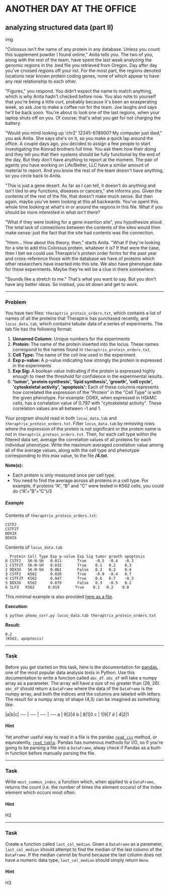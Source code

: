 ANOTHER DAY AT THE OFFICE
=====

analyzing structured data (part II)
--------

img

"Colossus isn't the name of any protein in any database. Unless you count this supplement powder I found online," Anita tells you. The two of you, along with the rest of the team, have spent the last week analyzing the genomic regions in the .bed file you retrieved from Oregon. Day after day you've crossed regions off your list. For the most part, the regions denoted locations near known protein coding genes, none of which appear to have any real relationship to each other.

"Figures," you respond. You didn't expect the name to match anything, which is why Anita hadn't checked before now. You also note to yourself that you're being a little curt, probably because it's been an exasperating week, so ask Joe to make a coffee run for the team. Joe laughs and says he'll be back soon. You're about to look one of the last regions, when your laptop shuts off on you. Of course; that's what you get for not charging the battery.  

"Would you mind looking up 'chr2' 12345-678900? My computer just died," you ask Anita. She says she's on it, so you make a quick lap around the office. A couple days ago, you decided to assign a few people to start investigating the Konrad brothers full time. You ask them how their doing and they tell you that their systems should be fully functional by the end of the day. But they don't have anything to report at the moment. The pair of agents you have working on Life/Better, LLC have a similar amount of material to report. And you know the rest of the team doesn't have anything, so you circle back to Anita.

"This is just a gene desert. As far as I can tell, it doesn't do anything and isn't tied to any functions, diseases or cancers," she informs you. Given the contents of the rest of the file, that doesn't make much sense. But then again, maybe you've been looking at this all backwards. You've spent this whole time looking at what's in or around the regions in this file. What if you should be more interested in what *isn't* there?

"What if they were looking for a gene insertion site", you hypothesize aloud. The total lack of connections between the contents of the sites would then make sense: just the fact that the site had contents was the connection.

"Hmm... How about this theory, then," starts Anita. "What if they're looking for a site to add this Colossus protein, whatever it is? If that were the case, then I bet we could use Theraptrix's protein order forms for the past year and cross-reference those with the database we have of proteins which other researchers have inserted into this site. We also have phenotype data for these experiments. Maybe they're will be a clue in there somewhere.

"Sounds like a stretch to me." That's what you want to say. But you don't have any better ideas. So instead, you sit down and get to work.

---

### Problem

You have two files: `theraptrix_protein_orders.txt`, which contains a list of names of all the proteins that Theraptrix has purchased recently, and `locus_data.tab`, which contains tabular data of a series of experiments. The tab file has the following format:

1. **Unnamed Column:** Unique numbers for the experiments
2. **Protein:** The name of the protein inserted into the locus. These names correspond to the names found in `theraptrix_protein_orders.txt`.
3. **Cell Type:** The name of the cell line used in the experiment.
4. **Exp p-value:** A p-value indicating how strongly the protein is expressed in the experiments
5. **Exp Sig:** A boolean value indicating if the protein is expressed highly enough to meet the threshold for confidence in the experimental results.
6. **'tumor', 'protein synthesis', 'lipid synthesis', 'growth', 'cell cycle', 'cytoskeletal activity', 'apoptosis':** Each of these columns represents how correlated the expression of the "Protein" in the "Cell Type" is with the given phenotype. For example: DD6X, when expressed in HSkMC cells, has a correlation value of 0.797 with "cytoskeletal activity". These correlation values are all between -1 and 1.

Your program should read in both `locus_data.tab` and `theraptrix_protein_orders.txt`. Filter `locus_data.tab` by removing rows where the expression of the protein is not significant or the protein name is not in `theraptrix_protein_orders.txt`. Then, for each cell type within the filtered data set, average the correlation values of all proteins for each individual phenotype. Write the maximum averaged correlation value among all of the average values, along with the cell type and phenotype corresponding to this max value, to the file **/4.txt**.


**Note(s):**

* Each protein is only measured once per cell type.
* You need to find the average across all proteins in a cell type. For example, if proteins “A”, “B” and “C” were tested in K562 cells, you could do (“A”+”B”+”C”)/3

##### Example

Contents of `theraptrix_protein_orders.txt`:

    CSTF2
    CSTF2T
    DDX3X
    DDX55

Contents of `locus_data.tab`

      Protein Cell Type Exp p-value Exp Sig tumor growth apoptosis
    0 CSTF2   SK-N-SH   0.011       True    -0.5  -0.4   -0.3
    1 CSTF2T  SK-N-SH   0.032       True    0.1   0.2    0.3
    2 DDX3X   SK-N-SH   0.061       False   0.3   0.2    0.4
    3 CSTF2   K562      0.020       True    -0.9  -0.4   0.7
    4 CSTF2T  K562      0.047       True    0.6   0.7    -0.3
    5 DDX3X   K562      0.079       False   0.3   -0.5   0.2
    6 ILF3   K562      0.019       True    0.1   0.2    0.8

This minimal example is also provided [here as a file]().

**Execution:**

`$ python pheno_corr.py locus_data.tab theraptrix_protein_orders.txt`

**Result:**

    0.2
    (K562, apoptosis)

---

### Task

Before you get started on this task, here is the documentation for [pandas](http://pandas.pydata.org/pandas-docs/stable/index.html), one of the most popular data analysis tools in Python. Use this documentation to write a function called `abc_df`. `abc_df` will take a numpy array as a parameter. The array will have a size of no greater than (26, 26). `abc_df` should return a `DataFrame` where the data of the `DataFrame` is the numpy array, and both the indices and the columns are labeled with letters. The result for a numpy array of shape (4,3) can be imagined as something like:

|a|b|c|
--- | --- | --- | ---
a | 9|2|4
b | 8|1|0
c | 1|9|7
d | 4|2|1


#### Hint

Yet another useful way to read in a file is the pandas [`read_csv`](https://pandas.pydata.org/pandas-docs/stable/generated/pandas.read_csv.html) method, or equivalently, [`read_table`](https://pandas.pydata.org/pandas-docs/stable/generated/pandas.read_table.html). Pandas has numerous methods for I/O, so if you're going to be parsing a file into a `DataFrame`, alway check if Pandas as a built-in function before manually parsing the file. 

---

### Task

Write `most_common_index`, a function which, when applied to a `DataFrame`, returns the count (i.e. the number of times the element occurs) of the index element which occurs most often.

#### Hint

H2

---

### Task

Create a function called `last_col_median`. Given a `DataFrame` as a parameter, `last_col_median` should attempt to find the median of the last column of the `DataFrame`. If the median cannot be found because the last column does not have a numeric data type, `last_col_median` should simply return `None`.

#### Hint

H3
